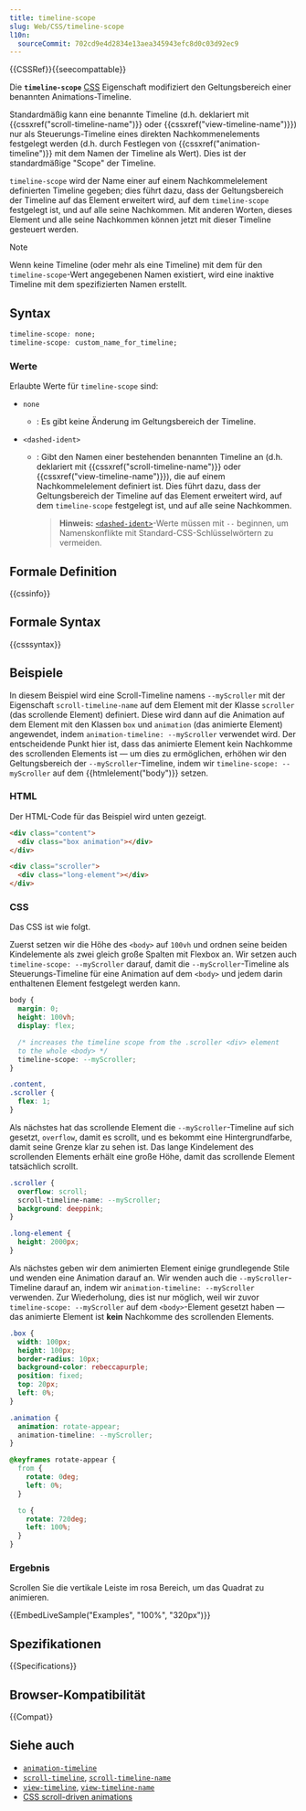 ```yaml
---
title: timeline-scope
slug: Web/CSS/timeline-scope
l10n:
  sourceCommit: 702cd9e4d2834e13aea345943efc8d0c03d92ec9
---
```


{{CSSRef}}{{seecompattable}}

Die **`timeline-scope`** [CSS](/de/docs/Web/CSS) Eigenschaft modifiziert den Geltungsbereich einer benannten Animations-Timeline.

Standardmäßig kann eine benannte Timeline (d.h. deklariert mit {{cssxref("scroll-timeline-name")}} oder {{cssxref("view-timeline-name")}}) nur als Steuerungs-Timeline eines direkten Nachkommenelements festgelegt werden (d.h. durch Festlegen von {{cssxref("animation-timeline")}} mit dem Namen der Timeline als Wert). Dies ist der standardmäßige "Scope" der Timeline.

`timeline-scope` wird der Name einer auf einem Nachkommelelement definierten Timeline gegeben; dies führt dazu, dass der Geltungsbereich der Timeline auf das Element erweitert wird, auf dem `timeline-scope` festgelegt ist, und auf alle seine Nachkommen. Mit anderen Worten, dieses Element und alle seine Nachkommen können jetzt mit dieser Timeline gesteuert werden.

> [!NOTE]
> Wenn keine Timeline (oder mehr als eine Timeline) mit dem für den `timeline-scope`-Wert angegebenen Namen existiert, wird eine inaktive Timeline mit dem spezifizierten Namen erstellt.

## Syntax

```css
timeline-scope: none;
timeline-scope: custom_name_for_timeline;
```

### Werte

Erlaubte Werte für `timeline-scope` sind:

- `none`
  - : Es gibt keine Änderung im Geltungsbereich der Timeline.
- `<dashed-ident>`

  - : Gibt den Namen einer bestehenden benannten Timeline an (d.h. deklariert mit {{cssxref("scroll-timeline-name")}} oder {{cssxref("view-timeline-name")}}), die auf einem Nachkommelelement definiert ist. Dies führt dazu, dass der Geltungsbereich der Timeline auf das Element erweitert wird, auf dem `timeline-scope` festgelegt ist, und auf alle seine Nachkommen.

    > **Hinweis:** [`<dashed-ident>`](/de/docs/Web/CSS/custom-ident)-Werte müssen mit `--` beginnen, um Namenskonflikte mit Standard-CSS-Schlüsselwörtern zu vermeiden.

## Formale Definition

{{cssinfo}}

## Formale Syntax

{{csssyntax}}

## Beispiele

In diesem Beispiel wird eine Scroll-Timeline namens `--myScroller` mit der Eigenschaft `scroll-timeline-name` auf dem Element mit der Klasse `scroller` (das scrollende Element) definiert. Diese wird dann auf die Animation auf dem Element mit den Klassen `box` und `animation` (das animierte Element) angewendet, indem `animation-timeline: --myScroller` verwendet wird. Der entscheidende Punkt hier ist, dass das animierte Element kein Nachkomme des scrollenden Elements ist — um dies zu ermöglichen, erhöhen wir den Geltungsbereich der `--myScroller`-Timeline, indem wir `timeline-scope: --myScroller` auf dem {{htmlelement("body")}} setzen.

### HTML

Der HTML-Code für das Beispiel wird unten gezeigt.

```html
<div class="content">
  <div class="box animation"></div>
</div>

<div class="scroller">
  <div class="long-element"></div>
</div>
```

### CSS

Das CSS ist wie folgt.

Zuerst setzen wir die Höhe des `<body>` auf `100vh` und ordnen seine beiden Kindelemente als zwei gleich große Spalten mit Flexbox an. Wir setzen auch `timeline-scope: --myScroller` darauf, damit die `--myScroller`-Timeline als Steuerungs-Timeline für eine Animation auf dem `<body>` und jedem darin enthaltenen Element festgelegt werden kann.

```css
body {
  margin: 0;
  height: 100vh;
  display: flex;

  /* increases the timeline scope from the .scroller <div> element
  to the whole <body> */
  timeline-scope: --myScroller;
}

.content,
.scroller {
  flex: 1;
}
```

Als nächstes hat das scrollende Element die `--myScroller`-Timeline auf sich gesetzt, `overflow`, damit es scrollt, und es bekommt eine Hintergrundfarbe, damit seine Grenze klar zu sehen ist. Das lange Kindelement des scrollenden Elements erhält eine große Höhe, damit das scrollende Element tatsächlich scrollt.

```css
.scroller {
  overflow: scroll;
  scroll-timeline-name: --myScroller;
  background: deeppink;
}

.long-element {
  height: 2000px;
}
```

Als nächstes geben wir dem animierten Element einige grundlegende Stile und wenden eine Animation darauf an. Wir wenden auch die `--myScroller`-Timeline darauf an, indem wir `animation-timeline: --myScroller` verwenden. Zur Wiederholung, dies ist nur möglich, weil wir zuvor `timeline-scope: --myScroller` auf dem `<body>`-Element gesetzt haben — das animierte Element ist **kein** Nachkomme des scrollenden Elements.

```css
.box {
  width: 100px;
  height: 100px;
  border-radius: 10px;
  background-color: rebeccapurple;
  position: fixed;
  top: 20px;
  left: 0%;
}

.animation {
  animation: rotate-appear;
  animation-timeline: --myScroller;
}

@keyframes rotate-appear {
  from {
    rotate: 0deg;
    left: 0%;
  }

  to {
    rotate: 720deg;
    left: 100%;
  }
}
```

### Ergebnis

Scrollen Sie die vertikale Leiste im rosa Bereich, um das Quadrat zu animieren.

{{EmbedLiveSample("Examples", "100%", "320px")}}

## Spezifikationen

{{Specifications}}

## Browser-Kompatibilität

{{Compat}}

## Siehe auch

- [`animation-timeline`](/de/docs/Web/CSS/animation-timeline)
- [`scroll-timeline`](/de/docs/Web/CSS/scroll-timeline), [`scroll-timeline-name`](/de/docs/Web/CSS/scroll-timeline-name)
- [`view-timeline`](/de/docs/Web/CSS/view-timeline), [`view-timeline-name`](/de/docs/Web/CSS/view-timeline-name)
- [CSS scroll-driven animations](/de/docs/Web/CSS/CSS_scroll-driven_animations)
